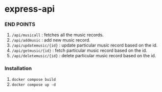 # express-api

### END POINTS
1. `/api/musicall` : fetches all the music records.
2. `/api/addmusic` : add new music record.
3. `/api/updatemusic/{id}` : update particular music record based on the id.
3. `/api/getmusic/{id}` : fetch particular music record based on the id.
4. `/api/deletemusic/{id}` : delete particular music record based on the id.


### Installation
1. `docker compose build`
2. `docker compose up -d`